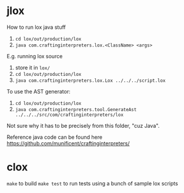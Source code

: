 # jlox

How to run lox java stuff

1. `cd lox/out/production/lox`
2. `java com.craftinginterpreters.lox.<ClassName> <args>`

E.g. running lox source

1. store it in `lox/`
2. `cd lox/out/production/lox`
2. `java com.craftinginterpreters.lox.Lox ../../../script.lox`


To use the AST generator:


1. `cd lox/out/production/lox`
2. `java com.craftinginterpreters.tool.GenerateAst ../../../src/com/craftinginterpreters/lox`

Not sure why it has to be precisely from this folder, "cuz Java".

Reference java code can be found here https://github.com/munificent/craftinginterpreters/


# clox

`make` to build
`make test` to run tests using a bunch of sample lox scripts
